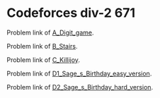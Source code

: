# Codeforces div-2 671
Problem link of [A_Digit_game](https://codeforces.com/contest/1419/problem/A).

Problem link of [B_Stairs](https://codeforces.com/contest/1419/problem/B).

Problem link of [C_Killijoy](https://codeforces.com/contest/1419/problem/C).

Problem link of [D1_Sage_s_Birthday_easy_version](https://codeforces.com/contest/1419/problem/D1).

Problem link of [D2_Sage_s_Birthday_hard_version](https://codeforces.com/contest/1419/problem/D2).